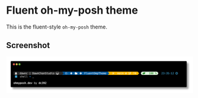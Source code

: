 # Fluent oh-my-posh theme

This is the fluent-style `oh-my-posh` theme.

## Screenshot

![fluent oh-my-posh theme](./fluent.png)
